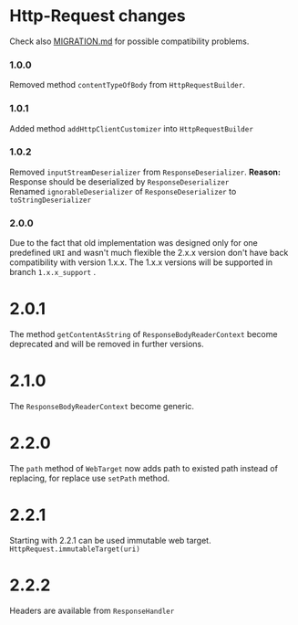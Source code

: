 # Http-Request changes

Check also [MIGRATION.md](MIGRATION.md) for possible compatibility problems.

### 1.0.0

Removed method `contentTypeOfBody` from `HttpRequestBuilder`.

### 1.0.1

Added method `addHttpClientCustomizer` into `HttpRequestBuilder`

### 1.0.2

Removed `inputStreamDeserializer` from `ResponseDeserializer`. **Reason:** Response should be deserialized
by `ResponseDeserializer`  
Renamed `ignorableDeserializer` of `ResponseDeserializer` to `toStringDeserializer`

### 2.0.0

Due to the fact that old implementation was designed only for one predefined `URI` and wasn't much flexible the 2.x.x
version don't have back compatibility with version 1.x.x. The 1.x.x versions will be supported in branch `1.x.x_support`
.

# 2.0.1

The method `getContentAsString` of `ResponseBodyReaderContext` become deprecated and will be removed in further
versions.

# 2.1.0

The `ResponseBodyReaderContext` become generic.

# 2.2.0

The `path` method of `WebTarget` now adds path to existed path instead of replacing, for replace use `setPath` method.

# 2.2.1

Starting with 2.2.1 can be used immutable web target. `HttpRequest.immutableTarget(uri)`

# 2.2.2

Headers are available from `ResponseHandler`
